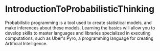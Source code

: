 # IntroductionToProbabilisticThinking
Probabilistic programming is a tool used to create statistical models, and make inferences about these models. Learning the basics will allow you to develop skills to master languages ​​and libraries specialized in executing computations, such as Uber's Pyro, a programming language for creating Artificial Intelligence.

